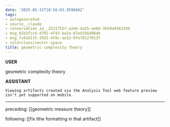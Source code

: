 ```yaml
---
date: '2025-05-31T18:56:03.959684Z'
tags:
- autogenerated
- source__claude
- conversation_id__25217557-a2eb-4a25-ae0d-3b59e93633d4
- msg_81b3fcc6-d701-4f43-ba2a-67ed356d86db
- msg_7c62d115-2925-4f8c-ae32-0fe781270137
- colorclass/vector-space
title: geometric complexity theory
---
```


**USER**

geometric complexity theory


**ASSISTANT**

```
Viewing artifacts created via the Analysis Tool web feature preview isn’t yet supported on mobile.
```


---

preceding: [[geometric measure theory]]  


following: [[fix tthe formatting in that artifact]]